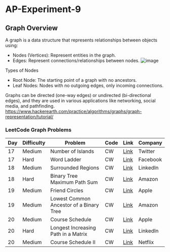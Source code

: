 # AP-Experiment-9

## Graph Overview
A graph is a data structure that represents relationships between objects using:
- Nodes (Vertices): Represent entities in the graph.
- Edges: Represent connections/relationships between nodes.
![image](https://github.com/user-attachments/assets/04073ee5-6b9c-40f7-8578-b11590a1184e)


Types of Nodes
- Root Node: The starting point of a graph with no ancestors.
- Leaf Nodes: Nodes with no outgoing edges, only incoming connections.

Graphs can be directed (one-way edges) or undirected (bi-directional edges), and they are used in various applications like networking, social media, and pathfinding. 
https://www.hackerearth.com/practice/algorithms/graphs/graph-representation/tutorial/
 
### LeetCode Graph Problems

| Day  | Difficulty | Problem           | Code | Link | Company |
|------|-----------|--------------------|------|------|---------|
| 17   | Medium    | Number of Islands | CW | [Link](https://leetcode.com/problems/number-of-islands/) | Twitter |
| 17   | Hard      | Word Ladder | CW | [Link](https://leetcode.com/problems/word-ladder/) | Facebook |
| 18   | Medium    | Surrounded Regions | CW | [Link](https://leetcode.com/problems/surrounded-regions/) | LinkedIn |
| 18   | Hard      | Binary Tree Maximum Path Sum | CW | [Link](https://leetcode.com/problems/binary-tree-maximum-path-sum/) | Amazon |
| 19   | Medium    | Friend Circles | CW | [Link](https://leetcode.com/problems/friend-circles/) | Apple |
| 19   | Medium    | Lowest Common Ancestor of a Binary Tree | CW | [Link](https://leetcode.com/problems/lowest-common-ancestor-of-a-binary-tree/) | Amazon |
| 20   | Medium    | Course Schedule | CW | [Link](https://leetcode.com/problems/course-schedule/) | Apple |
| 20   | Hard      | Longest Increasing Path in a Matrix | CW | [Link](https://leetcode.com/problems/longest-increasing-path-in-a-matrix/) | LinkedIn |
| 20   | Medium    | Course Schedule II | CW | [Link](https://leetcode.com/problems/course-schedule-2/) | Netflix |

